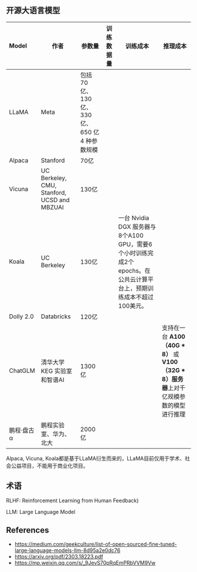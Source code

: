 ## 开源大语言模型

| Model      | 作者                                        | 参数量                                          | 训练数据量 | 训练成本                                                     | 推理成本                                                     |
| :--------- | ------------------------------------------- | ----------------------------------------------- | ---------- | ------------------------------------------------------------ | ------------------------------------------------------------ |
| LLaMA      | Meta                                        | 包括 70 亿、130 亿、330 亿、650 亿 4 种参数规模 |            |                                                              |                                                              |
| Alpaca     | Stanford                                    | 70亿                                            |            |                                                              |                                                              |
| Vicuna     | UC Berkeley, CMU, Stanford, UCSD and MBZUAI | 130亿                                           |            |                                                              |                                                              |
| Koala      | UC Berkeley                                 | 130亿                                           |            | 一台 Nvidia DGX 服务器与8个A100 GPU，需要6个小时训练完成2个epochs。在公共云计算平台上，预期训练成本不超过100美元。 |                                                              |
| Dolly 2.0  | Databricks                                  | 120亿                                           |            |                                                              |                                                              |
| ChatGLM    | 清华大学KEG 实验室和智谱AI                  | 1300亿                                          |            |                                                              | 支持在一台 **A100（40G \* 8）** 或 **V100（32G \* 8）服务器**上对千亿规模参数的模型进行推理 |
| 鹏程·盘古α | 鹏程实验室、华为、北大                      | 2000亿                                          |            |                                                              |                                                              |

Alpaca, Vicuna, Koala都是基于LLaMA衍生而来的，LLaMA目前仅用于学术、社会公益项目，不能用于商业化项目。



## 术语

RLHF: Reinforcement Learning from Human Feedback)

LLM: Large Language Model

## References

* https://medium.com/geekculture/list-of-open-sourced-fine-tuned-large-language-models-llm-8d95a2e0dc76
* https://arxiv.org/pdf/2303.18223.pdf
* https://mp.weixin.qq.com/s/_9JevS70pRqEmPRbVVM9Vw